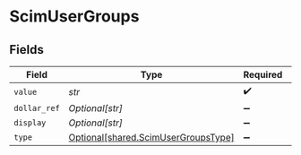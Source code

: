 # ScimUserGroups


## Fields

| Field                                                                            | Type                                                                             | Required                                                                         | Description                                                                      |
| -------------------------------------------------------------------------------- | -------------------------------------------------------------------------------- | -------------------------------------------------------------------------------- | -------------------------------------------------------------------------------- |
| `value`                                                                          | *str*                                                                            | :heavy_check_mark:                                                               | N/A                                                                              |
| `dollar_ref`                                                                     | *Optional[str]*                                                                  | :heavy_minus_sign:                                                               | N/A                                                                              |
| `display`                                                                        | *Optional[str]*                                                                  | :heavy_minus_sign:                                                               | N/A                                                                              |
| `type`                                                                           | [Optional[shared.ScimUserGroupsType]](../../models/shared/scimusergroupstype.md) | :heavy_minus_sign:                                                               | N/A                                                                              |